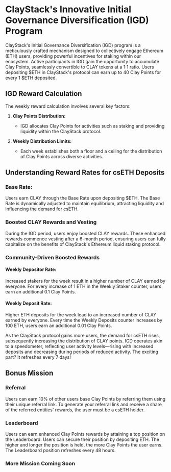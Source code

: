 # ClayStack's Innovative Initial Governance Diversification (IGD) Program

ClayStack's Initial Governance Diversification (IGD) program is a meticulously crafted mechanism designed to collectively engage Ethereum (ETH) users, providing powerful incentives for staking within our ecosystem. Active participants in IGD gain the opportunity to accumulate Clay Points, seamlessly convertible to CLAY tokens at a 1:1 ratio. Users depositing $ETH in ClayStack's protocol can earn up to 40 Clay Points for every 1 $ETH deposited.

## IGD Reward Calculation

The weekly reward calculation involves several key factors:

1. **Clay Points Distribution:**
   - IGD allocates Clay Points for activities such as staking and providing liquidity within the ClayStack protocol.

2. **Weekly Distribution Limits:**
   - Each week establishes both a floor and a ceiling for the distribution of Clay Points across diverse activities.

## Understanding Reward Rates for csETH Deposits

### Base Rate:
Users earn CLAY through the Base Rate upon depositing $ETH. The Base Rate is dynamically adjusted to maintain equilibrium, attracting liquidity and influencing the demand for csETH.

### Boosted CLAY Rewards and Vesting
During the IGD period, users enjoy boosted CLAY rewards. These enhanced rewards commence vesting after a 6-month period, ensuring users can fully capitalize on the benefits of ClayStack's Ethereum liquid staking protocol.

### Community-Driven Boosted Rewards

#### Weekly Depositor Rate:
Increased stakers for the week result in a higher number of CLAY earned by everyone. For every increase of 1 ETH in the Weekly Staker counter, users earn an additional 0.1 Clay Points.

#### Weekly Deposit Rate:
Higher ETH deposits for the week lead to an increased number of CLAY earned by everyone. Every time the Weekly Deposits counter increases by 100 ETH, users earn an additional 0.01 Clay Points.

As the ClayStack protocol gains more users, the demand for csETH rises, subsequently increasing the distribution of CLAY points. IGD operates akin to a speedometer, reflecting user activity levels—rising with increased deposits and decreasing during periods of reduced activity. The exciting part? It refreshes every 7 days!

## Bonus Mission

### Referral
Users can earn 10% of other users base Clay Points by referring them using their unique referral link. To generate your referral link and receive a share of the referred entities' rewards, the user must be a csETH holder.

### Leaderboard
Users can earn enhanced Clay Points rewards by attaining a top position on the Leaderboard. Users can secure their position by depositing ETH. The higher and longer the position is held, the more Clay Points the user earns. The Leaderboard position refreshes every 48 hours.

### More Mission Coming Soon